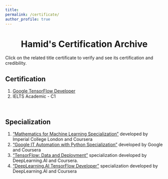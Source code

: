 ```yaml
---
title: 
permalink: /certificate/
author_profile: true
---
```

<center>

# Hamid's Certification Archive

</center>

Click on the related title certificate to verify and see its certification and credibility.

## Certification
1. [Google TensorFlow Developer](https://www.credential.net/f3e45511-bf13-4c45-a85d-69e69e58a6ef)
2. IELTS Academic - C1
<br>

## Specialization
1. [“Mathematics for Machine Learning Specialization”](https://www.coursera.org/account/accomplishments/specialization/certificate/XT8NQZJQ6Y25) developed by Imperial College London and Coursera
2. [“Google IT Automation with Python Specialization”](https://www.coursera.org/account/accomplishments/specialization/certificate/BCDG283DDZA2) developed by Google and Coursera
3. [“TensorFlow: Data and Deployment”](https://www.coursera.org/account/accomplishments/specialization/certificate/SFFGYAF3GB9M) specialization developed by DeepLearning.AI and Coursera.
4. [“DeepLearning.AI TensorFlow Developer”](https://www.coursera.org/account/accomplishments/specialization/certificate/8D7QZYFZKK6C) specialization developed by DeepLearning.AI and Coursera
